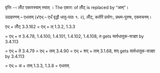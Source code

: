 

वृत्तिः --ः लोँट एकारस्याम् स्यात् । The एकार: of लोँट् is replaced by “आम्”।


उदाहरणम् – एधताम् (√एध् – एधँ वृद्धौ धातु-पाठः १. २), लोँट्, कर्तरि प्रयोग:, प्रथम-पुरुषः, एकवचनम्।


एध् + लोँट् 3.3.162 = एध् + ल् 1.3.2, 1.3.3


= एध् + त 3.4.78, 1.4.100, 1.4.101, 1.4.102, 1.4.108, त gets सार्वधातुक-सञ्ज्ञा by 3.4.113


= एध् + ते 3.4.79 = एध् + ताम् 3.4.90 = एध् + शप् + ताम् 3.1.68, शप् gets सार्वधातुक-सञ्ज्ञा by 3.4.113


= एध् + अ + ताम् 1.3.3, 1.3.8 = एधताम्

